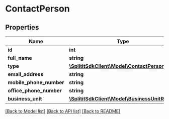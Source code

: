 # ContactPerson

## Properties
Name | Type | Description | Notes
------------ | ------------- | ------------- | -------------
**id** | **int** |  | 
**full_name** | **string** |  | [optional] 
**type** | [**\SplititSdkClient\Model\ContactPersonType**](ContactPersonType.md) |  | 
**email_address** | **string** |  | [optional] 
**mobile_phone_number** | **string** |  | [optional] 
**office_phone_number** | **string** |  | [optional] 
**business_unit** | [**\SplititSdkClient\Model\BusinessUnitRef**](BusinessUnitRef.md) |  | [optional] 

[[Back to Model list]](../README.md#documentation-for-models) [[Back to API list]](../README.md#documentation-for-api-endpoints) [[Back to README]](../README.md)


